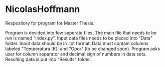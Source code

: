 # NicolasHoffmann
Respository for program for Master Thesis.

Program is devided into few seperate files. The main file that needs to be run is named "index.py". 
Input data files needs to be placed into "Data" folder. Input data should be in .txt format. Data must contain columns labeled "Temperatura [K]' and "Opor" (to be changed soon).
Program asks user for column separator and decimal sign of numbers in data sets. 
Resulting data is put into "Results" folder.
